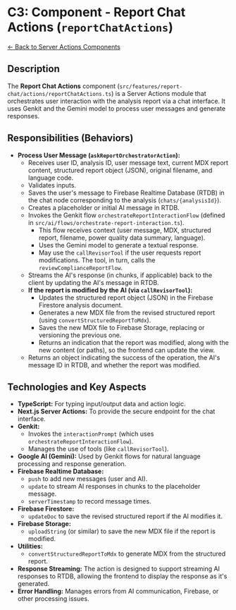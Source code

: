 
# C3: Component - Report Chat Actions (`reportChatActions`)

[<- Back to Server Actions Components](./../02-server-actions-components.md)

## Description

The **Report Chat Actions** component (`src/features/report-chat/actions/reportChatActions.ts`) is a Server Actions module that orchestrates user interaction with the analysis report via a chat interface. It uses Genkit and the Gemini model to process user messages and generate responses.

## Responsibilities (Behaviors)

*   **Process User Message (`askReportOrchestratorAction`):**
    *   Receives user ID, analysis ID, user message text, current MDX report content, structured report object (JSON), original filename, and language code.
    *   Validates inputs.
    *   Saves the user's message to Firebase Realtime Database (RTDB) in the chat node corresponding to the analysis (`chats/{analysisId}`).
    *   Creates a placeholder or initial AI message in RTDB.
    *   Invokes the Genkit flow `orchestrateReportInteractionFlow` (defined in `src/ai/flows/orchestrate-report-interaction.ts`).
        *   This flow receives context (user message, MDX, structured report, filename, power quality data summary, language).
        *   Uses the Gemini model to generate a textual response.
        *   May use the `callRevisorTool` if the user requests report modifications. The tool, in turn, calls the `reviewComplianceReportFlow`.
    *   Streams the AI's response (in chunks, if applicable) back to the client by updating the AI's message in RTDB.
    *   **If the report is modified by the AI (via `callRevisorTool`):**
        *   Updates the structured report object (JSON) in the Firebase Firestore analysis document.
        *   Generates a new MDX file from the revised structured report (using `convertStructuredReportToMdx`).
        *   Saves the new MDX file to Firebase Storage, replacing or versioning the previous one.
        *   Returns an indication that the report was modified, along with the new content (or paths), so the frontend can update the view.
    *   Returns an object indicating the success of the operation, the AI's message ID in RTDB, and whether the report was modified.

## Technologies and Key Aspects

*   **TypeScript:** For typing input/output data and action logic.
*   **Next.js Server Actions:** To provide the secure endpoint for the chat interface.
*   **Genkit:**
    *   Invokes the `interactionPrompt` (which uses `orchestrateReportInteractionFlow`).
    *   Manages the use of tools (like `callRevisorTool`).
*   **Google AI (Gemini):** Used by Genkit flows for natural language processing and response generation.
*   **Firebase Realtime Database:**
    *   `push` to add new messages (user and AI).
    *   `update` to stream AI responses in chunks to the placeholder message.
    *   `serverTimestamp` to record message times.
*   **Firebase Firestore:**
    *   `updateDoc` to save the revised structured report if the AI modifies it.
*   **Firebase Storage:**
    *   `uploadString` (or similar) to save the new MDX file if the report is modified.
*   **Utilities:**
    *   `convertStructuredReportToMdx` to generate MDX from the structured report.
*   **Response Streaming:** The action is designed to support streaming AI responses to RTDB, allowing the frontend to display the response as it's generated.
*   **Error Handling:** Manages errors from AI communication, Firebase, or other processing issues.

    